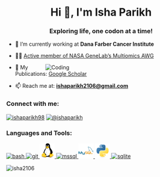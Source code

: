 <h1 align="center">Hi 👋, I'm Isha Parikh</h1>
<h3 align="center">Exploring life, one codon at a time!</h3>





- 🔭 I’m currently working at **Dana Farber Cancer Institute**

- 👩‍🔬 [Active member of NASA GeneLab’s Multiomics AWG](https://osdr.nasa.gov/bio/awg/awg-members.html)

<img align="right" alt="Coding" width="400" src="https://media.giphy.com/media/v1.Y2lkPTc5MGI3NjExdWNrdGt3ZDJ4ZmU5enMybWdoZW1sbXRwOWFvcXJxNzFtdXo1ODMyYyZlcD12MV9pbnRlcm5hbF9naWZfYnlfaWQmY3Q9Zw/zdhgBtpANvh6G6ERNz/giphy.gif">

- 📄 My Publications: [Google Scholar](https://scholar.google.com/citations?hl=en&user=15ZVORsAAAAJ)

- 📫 Reach me at: **ishaparikh2106@gmail.com**





<h3 align="left">Connect with me:</h3>
<p align="left">
<a href="https://linkedin.com/in/ishaparikh98" target="blank"><img align="center" src="https://raw.githubusercontent.com/rahuldkjain/github-profile-readme-generator/master/src/images/icons/Social/linked-in-alt.svg" alt="ishaparikh98" height="30" width="40" /></a>
<a href="https://medium.com/@ishaparikh" target="blank"><img align="center" src="https://raw.githubusercontent.com/rahuldkjain/github-profile-readme-generator/master/src/images/icons/Social/medium.svg" alt="@ishaparikh" height="30" width="40" /></a>
</p>



<h3 align="left">Languages and Tools:</h3>
<p align="left"> <a href="https://www.gnu.org/software/bash/" target="_blank" rel="noreferrer"> <img src="https://www.vectorlogo.zone/logos/gnu_bash/gnu_bash-icon.svg" alt="bash" width="40" height="40"/> </a> <a href="https://git-scm.com/" target="_blank" rel="noreferrer"> <img src="https://www.vectorlogo.zone/logos/git-scm/git-scm-icon.svg" alt="git" width="40" height="40"/> </a> <a href="https://www.linux.org/" target="_blank" rel="noreferrer"> <img src="https://raw.githubusercontent.com/devicons/devicon/master/icons/linux/linux-original.svg" alt="linux" width="40" height="40"/> </a> <a href="https://www.microsoft.com/en-us/sql-server" target="_blank" rel="noreferrer"> <img src="https://www.svgrepo.com/show/303229/microsoft-sql-server-logo.svg" alt="mssql" width="40" height="40"/> </a> <a href="https://www.mysql.com/" target="_blank" rel="noreferrer"> <img src="https://raw.githubusercontent.com/devicons/devicon/master/icons/mysql/mysql-original-wordmark.svg" alt="mysql" width="40" height="40"/> </a> <a href="https://www.python.org" target="_blank" rel="noreferrer"> <img src="https://raw.githubusercontent.com/devicons/devicon/master/icons/python/python-original.svg" alt="python" width="40" height="40"/> </a> <a href="https://www.sqlite.org/" target="_blank" rel="noreferrer"> <img src="https://www.vectorlogo.zone/logos/sqlite/sqlite-icon.svg" alt="sqlite" width="40" height="40"/> </a> </p>


<p><img align="center" src="https://github-readme-stats.vercel.app/api/top-langs?username=isha2106&show_icons=true&locale=en&layout=compact" alt="isha2106" /></p>
